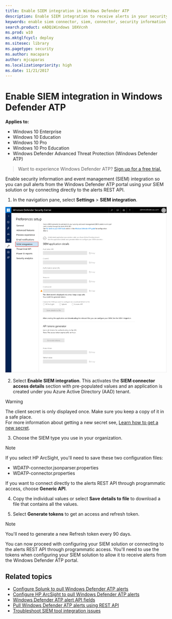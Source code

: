 ```yaml
---
title: Enable SIEM integration in Windows Defender ATP
description: Enable SIEM integration to receive alerts in your security information and event management (SIEM) solution.
keywords: enable siem connector, siem, connector, security information and events
search.product: eADQiWindows 10XVcnh
ms.prod: w10
ms.mktglfcycl: deploy
ms.sitesec: library
ms.pagetype: security
ms.author: macapara
author: mjcaparas
ms.localizationpriority: high
ms.date: 11/21/2017
---
```


# Enable SIEM integration in Windows Defender ATP

**Applies to:**

- Windows 10 Enterprise
- Windows 10 Education
- Windows 10 Pro
- Windows 10 Pro Education
- Windows Defender Advanced Threat Protection (Windows Defender ATP)



>Want to experience Windows Defender ATP? [Sign up for a free trial.](https://www.microsoft.com/en-us/WindowsForBusiness/windows-atp?ocid=docs-wdatp-enablesiem-abovefoldlink) 

Enable security information and event management (SIEM) integration so you can pull alerts from the Windows Defender ATP portal using your SIEM solution or by connecting directly to the alerts REST API.

1. In the navigation pane, select **Settings** > **SIEM integration**.

  ![Image of SIEM integration from Settings menu](images/atp-siem-integration.png)

2. Select **Enable SIEM integration**. This activates the **SIEM connector access details** section with pre-populated values and an application is created under you Azure Active Directory (AAD) tenant.

  > [!WARNING]
  >The client secret is only displayed once. Make sure you keep a copy of it in a safe place.<br>
  For more information about getting a new secret see, [Learn how to get a new secret](troubleshoot-custom-ti-windows-defender-advanced-threat-protection.md#learn-how-to-get-a-new-client-secret).

3. Choose the SIEM type you use in your organization.

  > [!NOTE]
  > If you select HP ArcSight, you'll need to save these two configuration files:<br>
  - WDATP-connector.jsonparser.properties
  - WDATP-connector.properties <br>

  If you want to connect directly to the alerts REST API through programmatic access, choose **Generic API**.

4. Copy the individual values or select **Save details to file** to download a file that contains all the values.

5. Select **Generate tokens** to get an access and refresh token.
  
  > [!NOTE]
  > You'll need to generate a new Refresh token every 90 days. 

You can now proceed with configuring your SIEM solution or connecting to the alerts REST API through programmatic access. You'll need to use the tokens when configuring your SIEM solution to allow it to receive alerts from the Windows Defender ATP portal.



## Related topics
- [Configure Splunk to pull Windows Defender ATP alerts](configure-splunk-windows-defender-advanced-threat-protection.md)
- [Configure HP ArcSight to pull Windows Defender ATP alerts](configure-arcsight-windows-defender-advanced-threat-protection.md)
- [Windows Defender ATP alert API fields](api-portal-mapping-windows-defender-advanced-threat-protection.md)
- [Pull Windows Defender ATP alerts using REST API](pull-alerts-using-rest-api-windows-defender-advanced-threat-protection.md)
- [Troubleshoot SIEM tool integration issues](troubleshoot-siem-windows-defender-advanced-threat-protection.md)
